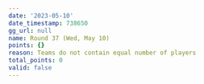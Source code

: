 ```yaml
---
date: '2023-05-10'
date_timestamp: 738650
gg_url: null
name: Round 37 (Wed, May 10)
points: {}
reason: Teams do not contain equal number of players
total_points: 0
valid: false
---
```

